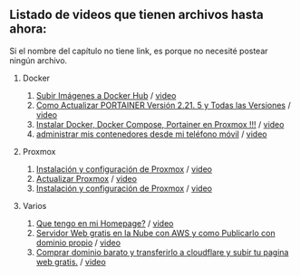 ## Listado de videos que tienen archivos hasta ahora:

Si el nombre del capítulo no tiene link, es porque no necesité postear ningún archivo.

1. Docker
   1. [Subir Imágenes a Docker Hub](./Docker/1) / [video](https://youtu.be/BXVpP1nf9Vg)
   2. [Como Actualizar PORTAINER Versión 2.21. 5  y Todas las Versiones](./Docker/2) / [video](https://youtu.be/NBjb85MzSv4) 
   3. [Instalar Docker, Docker Compose, Portainer en Proxmox !!!](./Docker/3) / [video](https://youtu.be/3PKc_Lw3hNQ) 
   4. [administrar mis contenedores desde mi teléfono móvil](/Docker/4) / [video](https://youtu.be/iwCqv91CvDc) 

2. Proxmox
   1. [Instalación y configuración de Proxmox](./Proxmox/1) / [video](https://youtu.be/M1zETW77Z1w)
   2. [Actualizar Proxmox](./Proxmox/2) / [video](https://youtu.be/4CbD9xkAABo)
   3. [Instalación y configuración de Proxmox](./Proxmox/3) / [video](https://youtu.be/M1zETW77Z1w)
  
2. Varios
   1. [Que tengo en mi Homepage?](./Varios/1) / [video](https://youtu.be/ND5jxVYwoZQ)
   3. [Servidor Web gratis en la Nube con AWS y como Publicarlo con dominio propio](./Varios/2) / [video](https://youtu.be/CB32CFA0eYw)
   3. [Comprar dominio barato y transferirlo a cloudflare y subir tu pagina web gratis.](./Varios/3) / [video](https://youtu.be/2F7spcwy3HU)